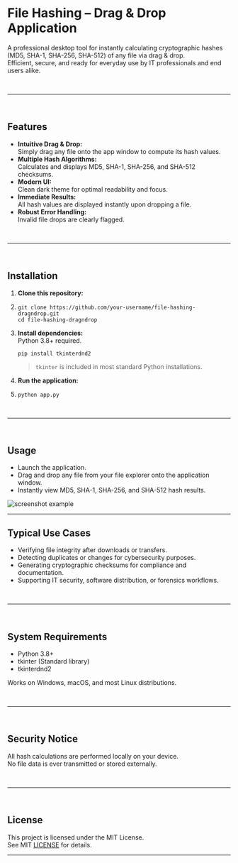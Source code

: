 # File Hashing – Drag & Drop Application



A professional desktop tool for instantly calculating cryptographic hashes (MD5, SHA-1, SHA-256, SHA-512) of any file via drag & drop.  
Efficient, secure, and ready for everyday use by IT professionals and end users alike.

<br>

---

<br>

## Features

- **Intuitive Drag & Drop:**  
  Simply drag any file onto the app window to compute its hash values.
- **Multiple Hash Algorithms:**  
  Calculates and displays MD5, SHA-1, SHA-256, and SHA-512 checksums.
- **Modern UI:**  
  Clean dark theme for optimal readability and focus.
- **Immediate Results:**  
  All hash values are displayed instantly upon dropping a file.
- **Robust Error Handling:**  
  Invalid file drops are clearly flagged.

<br>

---

<br>

## Installation

1. **Clone this repository:**
2. 
    ```yarn
    git clone https://github.com/your-username/file-hashing-dragndrop.git
    cd file-hashing-dragndrop
    ```
    
3. **Install dependencies:**  
    Python 3.8+ required.
   
    ```yarn
    pip install tkinterdnd2
    ```
    
    > `tkinter` is included in most standard Python installations.

5. **Run the application:**
6. 
    ```yarn
    python app.py
    ```

<br>

---

<br>

## Usage

- Launch the application.
- Drag and drop any file from your file explorer onto the application window.
- Instantly view MD5, SHA-1, SHA-256, and SHA-512 hash results.

![screenshot example](assets/screenshot.png) <!-- Replace with your screenshot path if available -->

---

## Typical Use Cases

- Verifying file integrity after downloads or transfers.
- Detecting duplicates or changes for cybersecurity purposes.
- Generating cryptographic checksums for compliance and documentation.
- Supporting IT security, software distribution, or forensics workflows.

<br>

---

<br>

## System Requirements

- Python 3.8+
- tkinter (Standard library)
- tkinterdnd2

Works on Windows, macOS, and most Linux distributions.

<br>

---

<br>

## Security Notice

All hash calculations are performed locally on your device.  
No file data is ever transmitted or stored externally.

<br>

---

<br>

## License

This project is licensed under the MIT License.  
See MIT [LICENSE](LICENSE) for details.

---
